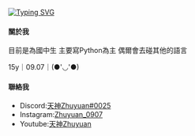 <a href="https://git.io/typing-svg"><img src="https://readme-typing-svg.demolab.com?font=Fira+Code&pause=1000&color=351AF7&width=435&lines=Hi%2C+I'm+Zhuyuan.;The+Owner+of++ZhuyuanPractice;Here+is+my+Official+Github+Account" alt="Typing SVG" />
</a>

#### 關於我

目前是為國中生
主要寫Python為主 偶爾會去碰其他的語言

15y｜09.07｜(●'◡'●)

#### 聯絡我
- Discord:[天神Zhuyuan#0025](https://discord.com/users/550998924626886691)
- Instagram:[Zhuyuan_0907](https://www.instagram.com/zhuyuan_0907/)
- Youtube:[天神Zhuyuan](https://www.youtube.com/channel/UC8d14R1jSFpogkPSEkOMLxQ)
